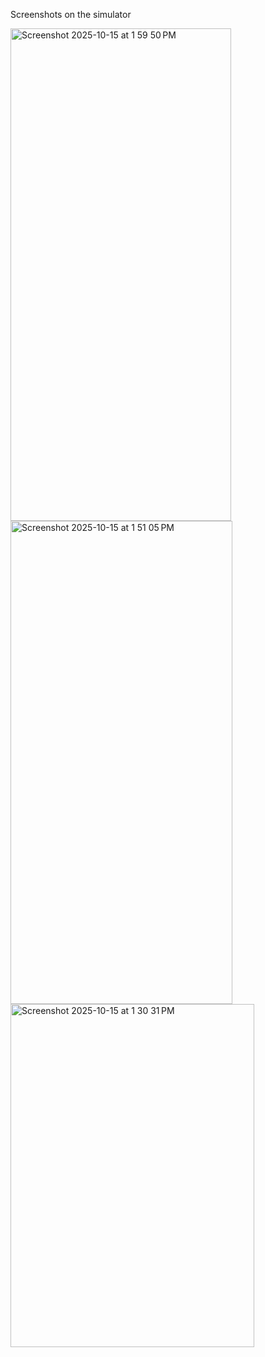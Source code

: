 Screenshots on the simulator



<img width="353" height="788" alt="Screenshot 2025-10-15 at 1 59 50 PM" src="https://github.com/user-attachments/assets/fa8ff99e-377d-48d9-b41f-8b0e33d34de5" />
<img width="355" height="773" alt="Screenshot 2025-10-15 at 1 51 05 PM" src="https://github.com/user-attachments/assets/835b6ef1-62cb-4524-93f5-9b7fcc9d684e" />
<img width="390" height="549" alt="Screenshot 2025-10-15 at 1 30 31 PM" src="https://github.com/user-attachments/assets/47daa747-bbd8-43bf-95ae-b6f745896fd9" />
